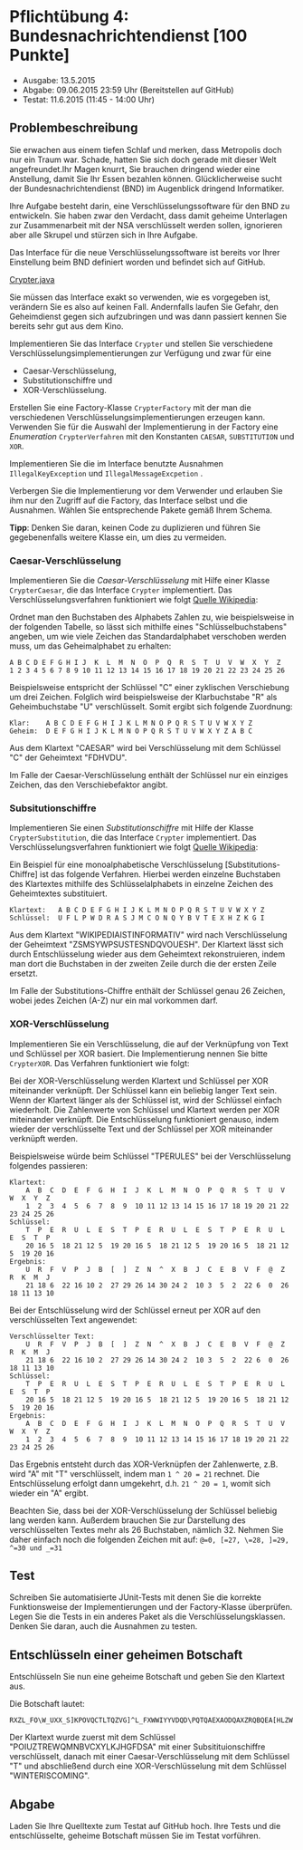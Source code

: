# Pflichtübung 4: Bundesnachrichtendienst [100 Punkte]

  * Ausgabe: 13.5.2015
  * Abgabe: 09.06.2015 23:59 Uhr (Bereitstellen auf GitHub)
  * Testat: 11.6.2015 (11:45 - 14:00 Uhr)


## Problembeschreibung

Sie erwachen aus einem tiefen Schlaf und merken, dass Metropolis doch nur ein Traum war. Schade, hatten Sie sich doch gerade mit dieser Welt angefreundet.Ihr Magen knurrt, Sie brauchen dringend wieder eine Anstellung, damit Sie Ihr Essen bezahlen können. Glücklicherweise sucht der Bundesnachrichtendienst (BND) im Augenblick dringend Informatiker.

Ihre Aufgabe besteht darin, eine Verschlüsselungssoftware für den BND zu entwickeln. Sie haben zwar den Verdacht, dass damit geheime Unterlagen zur Zusammenarbeit mit der NSA verschlüsselt werden sollen, ignorieren aber alle Skrupel und stürzen sich in Ihre Aufgabe.

Das Interface für die neue Verschlüsselungssoftware ist bereits vor Ihrer Einstellung beim BND definiert worden und befindet sich auf GitHub.

[Crypter.java](src/Crypter.java)

Sie müssen das Interface exakt so verwenden, wie es vorgegeben ist, verändern Sie es also auf keinen Fall. Andernfalls laufen Sie Gefahr, den Geheimdienst gegen sich aufzubringen und was dann passiert kennen Sie bereits sehr gut aus dem Kino.

Implementieren Sie das Interface `Crypter` und stellen Sie verschiedene Verschlüsselungsimplementierungen zur Verfügung und zwar für eine

  * Caesar-Verschlüsselung,
  * Substitutionschiffre und 
  * XOR-Verschlüsselung.

Erstellen Sie eine Factory-Klasse `CrypterFactory` mit der man die verschiedenen Verschlüsselungsimplementierungen erzeugen kann. Verwenden Sie für die Auswahl der Implementierung in der Factory eine _Enumeration_ `CrypterVerfahren` mit den Konstanten `CAESAR`, `SUBSTITUTION` und `XOR`.

Implementieren Sie die im Interface benutzte Ausnahmen `IllegalKeyException` und `IllegalMessageExcpetion` .

Verbergen Sie die Implementierung vor dem Verwender und erlauben Sie ihm nur den Zugriff auf die Factory, das Interface selbst und die Ausnahmen. Wählen Sie entsprechende Pakete gemäß Ihrem Schema.

**Tipp**: Denken Sie daran, keinen Code zu duplizieren und führen Sie gegebenenfalls weitere Klasse ein, um dies zu vermeiden.


### Caesar-Verschlüsselung

Implementieren Sie die _Caesar-Verschlüsselung_ mit Hilfe einer Klasse `CrypterCaesar`, die das Interface `Crypter` implementiert. Das Verschlüsselungsverfahren funktioniert wie folgt [Quelle Wikipedia](https://de.wikipedia.org/wiki/Caesar-Verschl%C3%BCsselung):

Ordnet man den Buchstaben des Alphabets Zahlen zu, wie beispielsweise in der folgenden Tabelle, so lässt sich mithilfe eines "Schlüsselbuchstabens" angeben, um wie viele Zeichen das Standardalphabet verschoben werden muss, um das Geheimalphabet zu erhalten:

    A B C D E F G H I J  K  L  M  N  O  P  Q  R  S  T  U  V  W  X  Y  Z
    1 2 3 4 5 6 7 8 9 10 11 12 13 14 15 16 17 18 19 20 21 22 23 24 25 26

Beispielsweise entspricht der Schlüssel "C" einer zyklischen Verschiebung um drei Zeichen. Folglich wird beispielsweise der Klarbuchstabe "R" als Geheimbuchstabe "U" verschlüsselt. Somit ergibt sich folgende Zuordnung:

    Klar:    A B C D E F G H I J K L M N O P Q R S T U V W X Y Z
    Geheim:  D E F G H I J K L M N O P Q R S T U V W X Y Z A B C

Aus dem Klartext "CAESAR" wird bei Verschlüsselung mit dem Schlüssel "C" der Geheimtext "FDHVDU".

Im Falle der Caesar-Verschlüsselung enthält der Schlüssel nur ein einziges Zeichen, das den Verschiebefaktor angibt.


### Subsitutionschiffre

Implementieren Sie einen _Substitutionschiffre_ mit Hilfe der Klasse `CrypterSubstitution`, die das Interface `Crypter` implementiert. Das Verschlüsselungsverfahren funktioniert wie folgt [Quelle Wikipedia](https://de.wikipedia.org/wiki/Monoalphabetische_Substitution):

Ein Beispiel für eine monoalphabetische Verschlüsselung [Substitutions-Chiffre] ist das folgende Verfahren. Hierbei werden einzelne Buchstaben des Klartextes mithilfe des Schlüsselalphabets in einzelne Zeichen des Geheimtextes substituiert. 

    Klartext:   A B C D E F G H I J K L M N O P Q R S T U V W X Y Z
    Schlüssel:  U F L P W D R A S J M C O N Q Y B V T E X H Z K G I

Aus dem Klartext "WIKIPEDIAISTINFORMATIV" wird nach Verschlüsselung der Geheimtext "ZSMSYWPSUSTESNDQVOUESH". Der Klartext lässt sich durch Entschlüsselung wieder aus dem Geheimtext rekonstruieren, indem man dort die Buchstaben in der zweiten Zeile durch die der ersten Zeile ersetzt. 

Im Falle der Substitutions-Chiffre enthält der Schlüssel genau 26 Zeichen, wobei jedes Zeichen (A-Z) nur ein mal vorkommen darf.


### XOR-Verschlüsselung

Implementieren Sie ein Verschlüsselung, die auf der Verknüpfung von Text und Schlüssel per XOR basiert. Die Implementierung nennen Sie bitte `CrypterXOR`. Das Verfahren funktioniert wie folgt: 

Bei der XOR-Verschlüsselung werden Klartext und Schlüssel per XOR miteinander verknüpft. Der Schlüssel kann ein beliebig langer Text sein. Wenn der Klartext länger als der Schlüssel ist, wird der Schlüssel einfach wiederholt. Die Zahlenwerte von Schlüssel und Klartext werden per XOR miteinander verknüpft. Die Entschlüsselung funktioniert genauso, indem wieder der verschlüsselte Text und der Schlüssel per XOR miteinander verknüpft werden. 

Beispielsweise würde beim Schlüssel "TPERULES" bei der Verschlüsselung folgendes passieren:

    Klartext:
        A  B  C  D  E  F  G  H  I  J  K  L  M  N  O  P  Q  R  S  T  U  V  W  X  Y  Z  
        1  2  3  4  5  6  7  8  9  10 11 12 13 14 15 16 17 18 19 20 21 22 23 24 25 26 
    Schlüssel:
        T  P  E  R  U  L  E  S  T  P  E  R  U  L  E  S  T  P  E  R  U  L  E  S  T  P  
        20 16 5  18 21 12 5  19 20 16 5  18 21 12 5  19 20 16 5  18 21 12 5  19 20 16 
    Ergebnis:
        U  R  F  V  P  J  B  [  ]  Z  N  ^  X  B  J  C  E  B  V  F  @  Z  R  K  M  J  
        21 18 6  22 16 10 2  27 29 26 14 30 24 2  10 3  5  2  22 6  0  26 18 11 13 10 

Bei der Entschlüsselung wird der Schlüssel erneut per XOR auf den verschlüsselten Text angewendet:

    Verschlüsselter Text:
        U  R  F  V  P  J  B  [  ]  Z  N  ^  X  B  J  C  E  B  V  F  @  Z  R  K  M  J  
        21 18 6  22 16 10 2  27 29 26 14 30 24 2  10 3  5  2  22 6  0  26 18 11 13 10 
    Schlüssel:
        T  P  E  R  U  L  E  S  T  P  E  R  U  L  E  S  T  P  E  R  U  L  E  S  T  P  
        20 16 5  18 21 12 5  19 20 16 5  18 21 12 5  19 20 16 5  18 21 12 5  19 20 16 
    Ergebnis:
        A  B  C  D  E  F  G  H  I  J  K  L  M  N  O  P  Q  R  S  T  U  V  W  X  Y  Z  
        1  2  3  4  5  6  7  8  9  10 11 12 13 14 15 16 17 18 19 20 21 22 23 24 25 26  

Das Ergebnis entsteht durch das XOR-Verknüpfen der Zahlenwerte, z.B. wird "A" mit "T" verschlüsselt, indem man `1 ^ 20 = 21` rechnet. Die Entschlüsselung erfolgt dann umgekehrt, d.h. `21 ^ 20 = 1`, womit sich wieder ein "A" ergibt.

Beachten Sie, dass bei der XOR-Verschlüsselung der Schlüssel beliebig lang werden kann. Außerdem brauchen Sie zur Darstellung des verschlüsselten Textes mehr als 26 Buchstaben, nämlich 32. Nehmen Sie daher einfach noch die folgenden Zeichen mit auf: `@=0, [=27, \=28, ]=29, ^=30 und _=31`


## Test

Schreiben Sie automatisierte JUnit-Tests mit denen Sie die korrekte Funktionsweise der Implementierungen und der Factory-Klasse überprüfen. Legen Sie die Tests in ein anderes Paket als die Verschlüsselungsklassen. Denken Sie daran, auch die Ausnahmen zu testen.


## Entschlüsseln einer geheimen Botschaft

Entschlüsseln Sie nun eine geheime Botschaft und geben Sie den Klartext aus.

Die Botschaft lautet:

    RXZL_FO\W_UXX_S]KPOVQCTLTQZVG]^L_FXWWIYYVDQD\PQTQAEXAODQAXZRQBQEA[HLZW

Der Klartext wurde zuerst mit dem Schlüssel "POIUZTREWQMNBVCXYLKJHGFDSA" mit einer Subsitituionschiffre verschlüsselt, danach mit einer Caesar-Verschlüsselung mit dem Schlüssel "T" und abschließend durch eine XOR-Verschlüsselung mit dem Schlüssel "WINTERISCOMING".


## Abgabe

Laden Sie Ihre Quelltexte zum Testat auf GitHub hoch. Ihre Tests und die entschlüsselte, geheime Botschaft müssen Sie im Testat vorführen.
